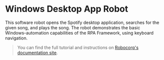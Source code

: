 # Windows Desktop App Robot

This software robot opens the Spotify desktop application, searches for the given song, and plays the song. The robot demonstrates the basic Windows-automation capabilities of the RPA Framework, using keyboard navigation.

> You can find the full tutorial and instructions on [Robocorp's documentation site](https://robocorp.com/docs/development-guide/desktop/windows-desktop-application-robot).
